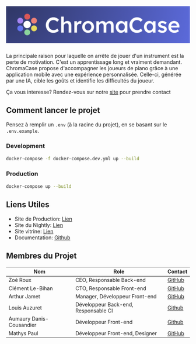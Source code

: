 # ![Chromacase](./assets/graphical/banner.png)

La principale raison pour laquelle on arrête de jouer d'un instrument est la perte de motivation. C'est un apprentissage long et vraiment demandant. ChromaCase propose d'accompagner les joueurs de piano grâce à une application mobile avec une expérience personnalisée. Celle-ci, générée par une IA, cible les goûts et identifie les difficultés du joueur.

Ça vous interesse? Rendez-vous sur notre [site](http://eip.epitech.eu/2024/chromacase) pour prendre contact

## Comment lancer le projet

Pensez à remplir un `.env` (à la racine du projet), en se basant sur le `.env.example`.

### Development

```bash
docker-compose -f docker-compose.dev.yml up --build
```

### Production

```bash
docker-compose up --build
```

## Liens Utiles

- Site de Production: [Lien](http://chroma.octohub.app/)
- Site du Nightly: [Lien](http://nightly.chroma.octohub.app/)
- Site vitrine: [Lien](http://eip.epitech.eu/2024/chromacase)
- Documentation: [Github](https://github.com/Chroma-Case/DAteX)

## Membres du Projet

| Nom                      | Role                                 | Contact                                            |
|--------------------------|--------------------------------------|----------------------------------------------------|
| Zoé Roux                | CEO, Responsable Back-end            | [GitHub](https://github.com/zoriya)                |
| Clément Le-Bihan         | CTO, Responsable Front-end           | [GitHub](https://github.com/Octopus773)            |
| Arthur Jamet             | Manager, Développeur Front-end       | [GitHub](https://github.com/Arthi-chaud)           |
| Louis Auzuret            | Développeur Back-end, Responsable CI | [Github](https://github.com/GitBluub)              |
| Aumaury Danis-Cousandier | Développeur Front-end                | [Github](https://github.com/AmauryDanisCousandier) |
| Mathys Paul              | Développeur Front-end, Designer      | [GitHub](https://github.com/mathysPaul)            |
